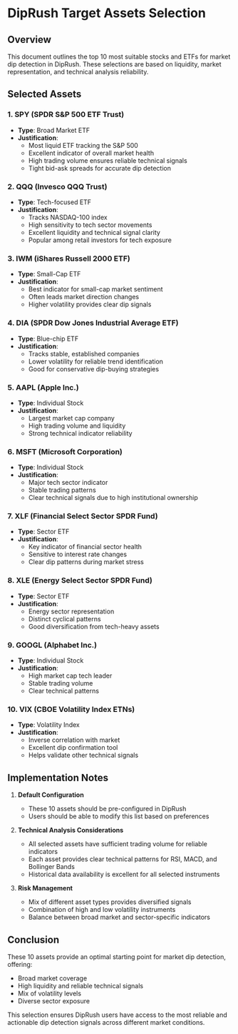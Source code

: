 # DipRush Target Assets Selection

## Overview
This document outlines the top 10 most suitable stocks and ETFs for market dip detection in DipRush. These selections are based on liquidity, market representation, and technical analysis reliability.

## Selected Assets

### 1. SPY (SPDR S&P 500 ETF Trust)
- **Type**: Broad Market ETF
- **Justification**: 
  - Most liquid ETF tracking the S&P 500
  - Excellent indicator of overall market health
  - High trading volume ensures reliable technical signals
  - Tight bid-ask spreads for accurate dip detection

### 2. QQQ (Invesco QQQ Trust)
- **Type**: Tech-focused ETF
- **Justification**:
  - Tracks NASDAQ-100 index
  - High sensitivity to tech sector movements
  - Excellent liquidity and technical signal clarity
  - Popular among retail investors for tech exposure

### 3. IWM (iShares Russell 2000 ETF)
- **Type**: Small-Cap ETF
- **Justification**:
  - Best indicator for small-cap market sentiment
  - Often leads market direction changes
  - Higher volatility provides clear dip signals

### 4. DIA (SPDR Dow Jones Industrial Average ETF)
- **Type**: Blue-chip ETF
- **Justification**:
  - Tracks stable, established companies
  - Lower volatility for reliable trend identification
  - Good for conservative dip-buying strategies

### 5. AAPL (Apple Inc.)
- **Type**: Individual Stock
- **Justification**:
  - Largest market cap company
  - High trading volume and liquidity
  - Strong technical indicator reliability

### 6. MSFT (Microsoft Corporation)
- **Type**: Individual Stock
- **Justification**:
  - Major tech sector indicator
  - Stable trading patterns
  - Clear technical signals due to high institutional ownership

### 7. XLF (Financial Select Sector SPDR Fund)
- **Type**: Sector ETF
- **Justification**:
  - Key indicator of financial sector health
  - Sensitive to interest rate changes
  - Clear dip patterns during market stress

### 8. XLE (Energy Select Sector SPDR Fund)
- **Type**: Sector ETF
- **Justification**:
  - Energy sector representation
  - Distinct cyclical patterns
  - Good diversification from tech-heavy assets

### 9. GOOGL (Alphabet Inc.)
- **Type**: Individual Stock
- **Justification**:
  - High market cap tech leader
  - Stable trading volume
  - Clear technical patterns

### 10. VIX (CBOE Volatility Index ETNs)
- **Type**: Volatility Index
- **Justification**:
  - Inverse correlation with market
  - Excellent dip confirmation tool
  - Helps validate other technical signals

## Implementation Notes

1. **Default Configuration**
   - These 10 assets should be pre-configured in DipRush
   - Users should be able to modify this list based on preferences

2. **Technical Analysis Considerations**
   - All selected assets have sufficient trading volume for reliable indicators
   - Each asset provides clear technical patterns for RSI, MACD, and Bollinger Bands
   - Historical data availability is excellent for all selected instruments

3. **Risk Management**
   - Mix of different asset types provides diversified signals
   - Combination of high and low volatility instruments
   - Balance between broad market and sector-specific indicators

## Conclusion
These 10 assets provide an optimal starting point for market dip detection, offering:
- Broad market coverage
- High liquidity and reliable technical signals
- Mix of volatility levels
- Diverse sector exposure

This selection ensures DipRush users have access to the most reliable and actionable dip detection signals across different market conditions.